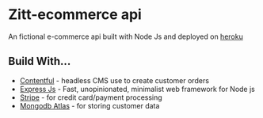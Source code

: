 # Zitt-ecommerce api

An fictional e-commerce api built with Node Js and deployed on [heroku](https://)

## Build With...

- [Contentful](https://www.contentful.com/) - headless CMS use to create customer orders
- [Express Js](https://expressjs.com/) - Fast, unopinionated, minimalist web framework for Node js
- [Stripe](https://stripe.com/en-ca) - for credit card/payment processing
- [Mongodb Atlas](https://stripe.com/en-ca) - for storing customer data

<!-- ## License -->

<!-- This project is licensed under the MIT License - see the [LICENSE.md](LICENSE.md) file for details -->
